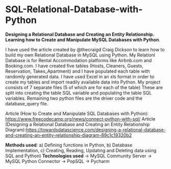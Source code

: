 # SQL-Relational-Database-with-Python

**Designing a Relational Database and Creating an Entity Relationship. Learning how to Create and Manipulate MySQL Databases with Python**.

I have used the article created by @thecraigd Craig Dickson to learn how to build my own Relational Database in MySQL using Python. My Relationl Database is for Rental Accommodation platforms like Airbnb.com and Booking.com. I have created five tables (Hosts, Cleaners, Guests, Reservation, Takes_Apartment) and I have populated each table with randomly generated data. I have used Excel in an xls format in order to create my tables and import readily available data into Python. 
My project consists of 7 separate files (5 of which are for each of the table) These are split into creating the table SQL variable and populating the table SQL variables. 
Remaining two python files are the driver code and the database_query file. 

Article (How to Create and Manipulate SQL Databases with Python): https://www.freecodecamp.org/news/connect-python-with-sql/
Article (Designing a Relational Database and Creating an Entity Relationship Diagram):https://towardsdatascience.com/designing-a-relational-database-and-creating-an-entity-relationship-diagram-89c1c19320b2

**Methods used**: a) Defining functions in Python, b) Database Implementation, c) Creating, Reading, Updating and Deleting data using SQL and Python)
**Technologies used**
  -> MySQL Community Server
  -> MySQL Python Connector
  -> PopSQL
  -> Pycharm
